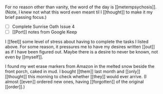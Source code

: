 For no reason other than vanity, the word of the day is [[metempsychosis]]. (Note, I knew not what this word even meant til I [[thought]] to make it my brief passing focus.)

- [ ] Complete Sunrise Oath Issue 4
- [ ] [[Port]] notes from Google Keep

I [[feel]] some level of stress about having to complete the tasks I listed above. For some reason, it pressures me to have my desires written [[out]] as if I have been figured out. Maybe there is a desire to never be known, not even by [[myself]].

I found my wet erase markers from Amazon in the melted snow beside the front porch, caked in mud. I bought [[them]] last month and [[only]] [[thought]] this morning to check whether [[they]] would ever arrive. (I almost [[even]] ordered new ones, having [[forgotten]] of the original [[order]].)

